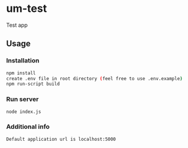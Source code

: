 # um-test

Test app

## Usage

### Installation
```bash
npm install
create .env file in root directory (feel free to use .env.example)
npm run-script build
```

### Run server
```bash
node index.js
```

### Additional info
```bash
Default application url is localhost:5000
```